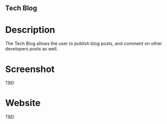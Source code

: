 ## Tech Blog

# Description
The Tech Blog allows the user to publish blog posts, and comment on other developers posts as well.

# Screenshot
TBD

# Website
TBD